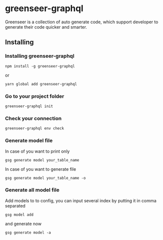 # greenseer-graphql

Greenseer is a collection of auto generate code, which support developer to generate their code quicker and smarter.


## Installing
### Installing greenseer-graphql

```
npm install -g greenseer-graphql
```

or 

```
yarn global add greenseer-graphql
```

### Go to your project folder

```
greenseer-graphql init
```

### Check your connection

```
greenseer-graphql env check
```

### Generate model file

In case of you want to print only
```
gsg generate model your_table_name
```

In case of you want to generate file
```
gsg generate model your_table_name -o
```

### Generate all model file

Add models to to config, you can input several index by putting it in comma separated
```
gsg model add
```

and generate now

```
gsg generate model -a
```